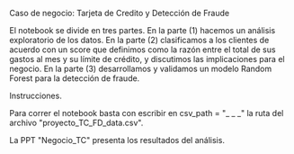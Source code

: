 Caso de negocio: Tarjeta de Credito y Detección de Fraude

El notebook se divide en tres partes. En la parte (1) hacemos un análisis exploratorio de los datos. En la parte (2) clasificamos a los clientes de acuerdo con un score que definimos como la razón entre el total de sus gastos al mes y su límite de crédito, y discutimos las implicaciones para el negocio. En la parte (3) desarrollamos y validamos un modelo Random Forest para la detección de fraude.

Instrucciones.

Para correr el notebook basta con escribir en csv_path = "_ _ _" la ruta del archivo "proyecto_TC_FD_data.csv".

La PPT "Negocio_TC" presenta los resultados del análisis.
